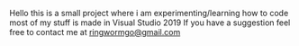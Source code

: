 Hello this is a small project where i am experimenting/learning how to code most of my stuff is made in Visual Studio 2019
If you have a suggestion feel free to contact me at ringwormgo@gmail.com
